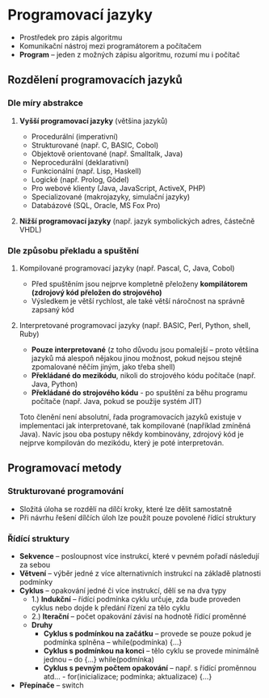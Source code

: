 # Programovací jazyky
* Prostředek pro zápis algoritmu
* Komunikační nástroj mezi programátorem a počítačem
* **Program** – jeden z možných zápisu algoritmu, rozumí mu i počítač

## Rozdělení programovacích jazyků

### Dle míry abstrakce
1. **Vyšší programovací jazyky** (většina jazyků)
	* Procedurální (imperativní) 
	* Strukturované (např. C, BASIC, Cobol) 
	* Objektově orientované (např. Smalltalk, Java) 
	* Neprocedurální (deklarativní) 
	* Funkcionální (např. Lisp, Haskell)
	* Logické (např. Prolog, Gödel)
	* Pro webové klienty (Java, JavaScript, ActiveX, PHP)
	* Specializované (makrojazyky, simulační jazyky)
    * Databázové (SQL, Oracle, MS Fox Pro)

1. **Nižší programovací jazyky** (např. jazyk symbolických adres, částečně VHDL) 

### Dle způsobu překladu a spuštění
1. Kompilované programovací jazyky (např. Pascal, C, Java, Cobol) 
	* Před spuštěním jsou nejprve kompletně přeloženy **kompilátorem (zdrojový kód přeložen do strojového)**
	* Výsledkem je větší rychlost, ale také větší náročnost na správně 	zapsaný kód 
1. Interpretované programovací jazyky (např. BASIC, Perl, Python, shell, Ruby) 
	* **Pouze interpretované** (z toho důvodu jsou pomalejší – proto většina jazyků má alespoň nějakou jinou možnost, pokud nejsou stejně zpomalované něčím jiným, jako třeba shell) 
	* **Překládané do mezikódu**, nikoli do strojového kódu počítače (např. Java, Python) 
	* **Překládané do strojového kódu** - po spuštění za běhu programu počítače (např. Java, pokud se použije systém JIT) 

	Toto členění není absolutní, řada programovacích jazyků existuje v implementaci jak interpretované, tak kompilované (například zmíněná Java). Navíc jsou oba postupy někdy kombinovány, zdrojový kód je nejprve kompilován do mezikódu, který je poté interpretován.

## Programovací metody
###	Strukturované programování
*	Složitá úloha se rozdělí na dílčí kroky, které lze dělit samostatně
*	Při návrhu řešení dílčích úloh lze použít pouze povolené řídící struktury

### Řídící struktury
*	**Sekvence** – posloupnost více instrukcí, které v pevném pořadí následují za sebou
*	**Větvení** – výběr jedné z více alternativních instrukcí na základě platnosti podmínky
*	**Cyklus** – opakování jedné či více instrukcí, dělí se na dva typy
    - 1.) **Indukční** – řídící podmínka cyklu určuje, zda bude proveden cyklus nebo dojde k předání řízení za tělo cyklu
    - 2.)	**Iterační** – počet opakování závisí na hodnotě řídící proměnné
    -	**Druhy**
	      - **Cyklus s podmínkou na začátku** – provede se pouze pokud je podmínka splněna – while(podmínka) {…}
	      - **Cyklus s podmínkou na konci** – tělo cyklu se provede minimálně jednou – do {…} while(podmínka)
	      - **Cyklus s pevným počtem opakování** – např. s řídící proměnnou atd… - for(inicializace; podmínka; aktualizace) {…}
*	**Přepínače** – switch
